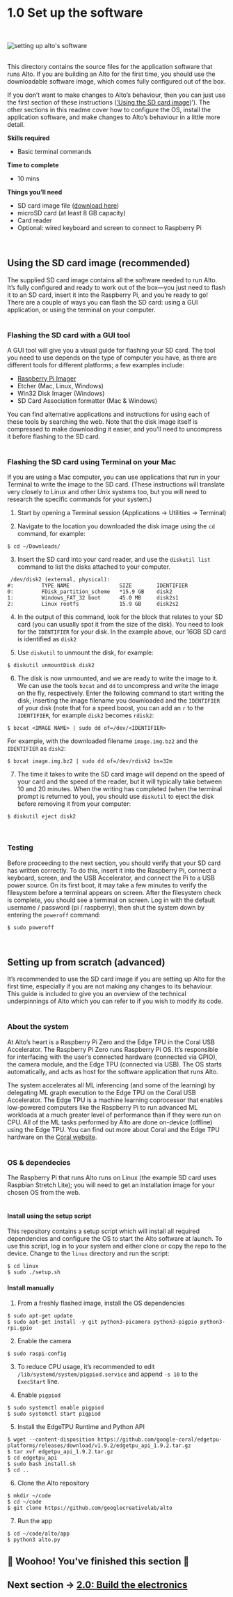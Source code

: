 # 1.0 Set up the software <br>
<br>

![setting up alto's software](images/alto-software-1.gif)<br>
<br>

This directory contains the source files for the application software that runs Alto. If you are building an Alto for the first time, you should use the downloadable software image, which comes fully configured out of the box. 

If you don’t want to make changes to Alto’s behaviour, then you can just use the first section of these instructions (['Using the SD card image](#using-the-sd-card-image-recommended))’). The other sections in this readme cover how to configure the OS, install the application software, and make changes to Alto’s behaviour in a little more detail.

**Skills required**
- Basic terminal commands

**Time to complete**
- 10 mins

**Things you’ll need**
- SD card image file ([download here](https://storage.cloud.google.com/experiments-uploads/alto_2021.bz2))
- microSD card (at least 8 GB capacity)
- Card reader
- Optional: wired keyboard and screen to connect to Raspberry Pi<br>
<br>

## Using the SD card image (recommended)

The supplied SD card image contains all the software needed to run Alto. It’s fully configured and ready to work out of the box—you just need to flash it to an SD card, insert it into the Raspberry Pi, and you’re ready to go! There are a couple of ways you can flash the SD card: using a GUI application, or using the terminal on your computer.<br>
<br>

### Flashing the SD card with a GUI tool

A GUI tool will give you a visual guide for flashing your SD card. The tool you need to use depends on the type of computer you have, as there are different tools for different platforms; a few examples include:

- [Raspberry Pi Imager](https://www.raspberrypi.org/software/)
- Etcher (Mac, Linux, Windows)
- Win32 Disk Imager (Windows)
- SD Card Association formatter (Mac & Windows)

You can find alternative applications and instructions for using each of these tools by searching the web. Note that the disk image itself is compressed to make downloading it easier, and you’ll need to uncompress it before flashing to the SD card.<br>
<br>


### Flashing the SD card using Terminal on your Mac

If you are using a Mac computer, you can use applications that run in your Terminal to write the image to the SD card. (These instructions will translate very closely to Linux and other Unix systems too, but you will need to research the specific commands for your system.)

1. Start by opening a Terminal session (Applications → Utilities → Terminal)

2. Navigate to the location you downloaded the disk image using the ```cd``` command, for example:
```
$ cd ~/Downloads/
```

3. Insert the SD card into your card reader, and use the ```diskutil list``` command to list the disks attached to your computer. 
```
 /dev/disk2 (external, physical):
#:         TYPE NAME                SIZE        IDENTIFIER
0:         FDisk_partition_scheme   *15.9 GB    disk2
1:         Windows_FAT_32 boot      45.0 MB     disk2s1
2:         Linux rootfs             15.9 GB     disk2s2
```

4. In the output of this command, look for the block that relates to your SD card (you can usually spot it from the size of the disk). You need to look for the ```IDENTIFIER``` for your disk. In the example above, our 16GB SD card is identified as ```disk2```

5. Use ```diskutil``` to unmount the disk, for example:
```
$ diskutil unmountDisk disk2
```

6. The disk is now unmounted, and we are ready to write the image to it. We can use the tools ```bzcat``` and ```dd``` to uncompress and write the image on the fly, respectively. Enter the following command to start writing the disk, inserting the image filename you downloaded and the ```IDENTIFIER``` of your disk (note that for a speed boost, you can add an ```r``` to the ```IDENTIFIER```, for example ```disk2``` becomes ```rdisk2```:
```
$ bzcat <IMAGE NAME> | sudo dd of=/dev/<IDENTIFIER>
```

For example, with the downloaded filename ```image.img.bz2``` and the ```IDENTIFIER``` as ```disk2```:
```
$ bzcat image.img.bz2 | sudo dd of=/dev/rdisk2 bs=32m
```

7. The time it takes to write the SD card image will depend on the speed of your card and the speed of the reader, but it will typically take between 10 and 20 minutes. When the writing has completed (when the terminal prompt is returned to you), you should use ```diskutil``` to eject the disk before removing it from your computer:
```
$ diskutil eject disk2
```
<br>

### Testing

Before proceeding to the next section, you should verify that your SD card has written correctly. To do this, insert it into the Raspberry Pi, connect a keyboard, screen, and the USB Accelerator, and connect the Pi to a USB power source. On its first boot, it may take a few minutes to verify the filesystem before a terminal appears on screen. After the filesystem check is complete, you should see a terminal on screen. Log in with the default username / password (pi / raspberry), then shut the system down by entering the ```poweroff``` command:
```
$ sudo poweroff
```
<br>

## Setting up from scratch (advanced)

It’s recommended to use the SD card image if you are setting up Alto for the first time, especially if you are not making any changes to its behaviour. This guide is included to give you an overview of the technical underpinnings of Alto which you can refer to if you wish to modify its code.<br>
<br>

### About the system

At Alto’s heart is a Raspberry Pi Zero and the Edge TPU in the Coral USB Accelerator. The Raspberry Pi Zero runs Raspberry Pi OS. It’s responsible for interfacing with the user’s connected hardware (connected via GPIO), the camera module, and the Edge TPU (connected via USB). The OS starts automatically, and acts as host for the software application that runs Alto.

The system accelerates all ML inferencing (and some of the learning) by delegating ML graph execution to the Edge TPU on the Coral USB Accelerator. The Edge TPU is a machine learning coprocessor that enables low-powered computers like the Raspberry Pi to run advanced ML workloads at a much greater level of performance than if they were run on CPU. All of the ML tasks performed by Alto are done on-device (offline) using the Edge TPU. You can find out more about Coral and the Edge TPU hardware on the [Coral website](https://coral.ai/products/).<br>
<br>

### OS & dependecies

The Raspberry Pi that runs Alto runs on Linux (the example SD card uses Raspbian Stretch Lite); you will need to get an installation image for your chosen OS from the web.<br>
<br>

#### Install using the setup script

This repository contains a setup script which will install all required dependencies and configure the OS to start the Alto software at launch. To use this script, log in to your system and either clone or copy the repo to the device. Change to the ```linux``` directory and run the script:
```
$ cd linux
$ sudo ./setup.sh
```

#### Install manually

1. From a freshly flashed image, install the OS dependencies
```
$ sudo apt-get update
$ sudo apt-get install -y git python3-picamera python3-pigpio python3-rpi.gpio
```

2. Enable the camera
```
$ sudo raspi-config
```

3. To reduce CPU usage, it’s recommended to edit ```/lib/systemd/system/pigpiod.service``` and append ```-s 10``` to the ```ExecStart``` line.

4. Enable ```pigpiod```
```
$ sudo systemctl enable pigpiod
$ sudo systemctl start pigpiod
```

5. Install the EdgeTPU Runtime and Python API
```
$ wget --content-disposition https://github.com/google-coral/edgetpu-platforms/releases/download/v1.9.2/edgetpu_api_1.9.2.tar.gz
$ tar xvf edgetpu_api_1.9.2.tar.gz
$ cd edgetpu_api
$ sudo bash install.sh
$ cd ..
```

6. Clone the Alto repository
```
$ mkdir ~/code
$ cd ~/code
$ git clone https://github.com/googlecreativelab/alto
```

7. Run the app
```
$ cd ~/code/alto/app
$ python3 alto.py
```

## :tada: Woohoo! You've finished this section :tada:


## Next section &#8594; [2.0: Build the electronics](2.0-Build-the-electronics.md)
